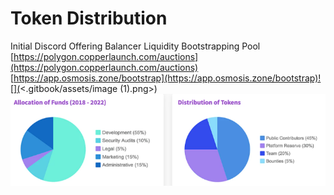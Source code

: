 # Token Distribution

Initial Discord Offering Balancer Liquidity Bootstrapping Pool [https://polygon.copperlaunch.com/auctions](https://polygon.copperlaunch.com/auctions) [https://app.osmosis.zone/bootstrap](https://app.osmosis.zone/bootstrap)![](<.gitbook/assets/image (1).png>)![](<.gitbook/assets/image (3) (1).png>)
